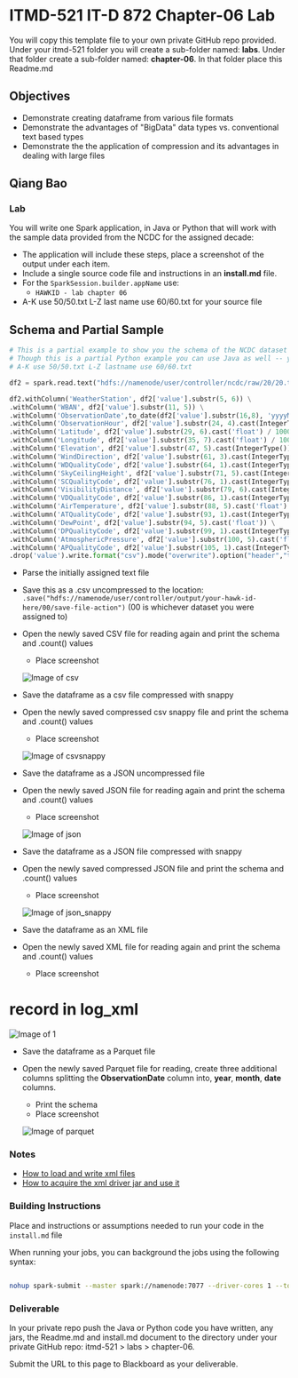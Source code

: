 # ITMD-521 IT-D 872 Chapter-06 Lab

You will copy this template file to your own private GitHub repo provided.  Under your itmd-521 folder you will create a sub-folder named: **labs**.  Under that folder create a sub-folder named: **chapter-06**.  In that folder place this Readme.md

## Objectives

- Demonstrate creating dataframe from various file formats
- Demonstrate the advantages of "BigData" data types vs. conventional text based types
- Demonstrate the the application of compression and its advantages in dealing with large files

## Qiang Bao

### Lab

You will write one Spark application, in Java or Python that will work with the sample data provided from the NCDC for the assigned decade:  

- The application will include these steps, place a screenshot of the output under each item.  
- Include a single source code file and instructions in an **install.md** file.
- For the `SparkSession.builder.appName` use:
  - `HAWKID - lab chapter 06`
- A-K use 50/50.txt L-Z last name use 60/60.txt for your source file

## Schema and Partial Sample

```python
# This is a partial example to show you the schema of the NCDC dataset
# Though this is a partial Python example you can use Java as well -- your choice
# A-K use 50/50.txt L-Z lastname use 60/60.txt

df2 = spark.read.text("hdfs://namenode/user/controller/ncdc/raw/20/20.txt")

df2.withColumn('WeatherStation', df2['value'].substr(5, 6)) \
.withColumn('WBAN', df2['value'].substr(11, 5)) \
.withColumn('ObservationDate',to_date(df2['value'].substr(16,8), 'yyyyMMdd')) \
.withColumn('ObservationHour', df2['value'].substr(24, 4).cast(IntegerType())) \
.withColumn('Latitude', df2['value'].substr(29, 6).cast('float') / 1000) \
.withColumn('Longitude', df2['value'].substr(35, 7).cast('float') / 1000) \
.withColumn('Elevation', df2['value'].substr(47, 5).cast(IntegerType())) \
.withColumn('WindDirection', df2['value'].substr(61, 3).cast(IntegerType())) \
.withColumn('WDQualityCode', df2['value'].substr(64, 1).cast(IntegerType())) \
.withColumn('SkyCeilingHeight', df2['value'].substr(71, 5).cast(IntegerType())) \
.withColumn('SCQualityCode', df2['value'].substr(76, 1).cast(IntegerType())) \
.withColumn('VisibilityDistance', df2['value'].substr(79, 6).cast(IntegerType())) \
.withColumn('VDQualityCode', df2['value'].substr(86, 1).cast(IntegerType())) \
.withColumn('AirTemperature', df2['value'].substr(88, 5).cast('float') /10) \
.withColumn('ATQualityCode', df2['value'].substr(93, 1).cast(IntegerType())) \
.withColumn('DewPoint', df2['value'].substr(94, 5).cast('float')) \
.withColumn('DPQualityCode', df2['value'].substr(99, 1).cast(IntegerType())) \
.withColumn('AtmosphericPressure', df2['value'].substr(100, 5).cast('float')/ 10) \
.withColumn('APQualityCode', df2['value'].substr(105, 1).cast(IntegerType())) \
.drop('value').write.format("csv").mode("overwrite").option("header","true").save("hdfs://namenode/user/controller/output/your-hawk-id-here/20/")
```

- Parse the initially assigned text file
- Save this as a .csv uncompressed to the location: `.save("hdfs://namenode/user/controller/output/your-hawk-id-here/00/save-file-action")`  (00 is whichever dataset you were assigned to)
- Open the newly saved CSV file for reading again and print the schema and .count() values
  - Place screenshot

  ![Image of csv](images/csv.png "Image of csv") 

- Save the dataframe as a csv file compressed with snappy
- Open the newly saved compressed csv snappy file and print the schema and .count() values
  - Place screenshot

  ![Image of csvsnappy](images/csvsnappy.png "Image of csvsnappy") 
  
- Save the dataframe as a JSON uncompressed file
- Open the newly saved JSON file for reading again and print the schema and .count() values
  - Place screenshot

  ![Image of json](images/json.png "Image of json") 

- Save the dataframe as a JSON file compressed with snappy
- Open the newly saved compressed JSON file and print the schema and .count() values
  - Place screenshot

  ![Image of json_snappy](images/json_snappy.png "Image of json_snappy") 

- Save the dataframe as an XML file
- Open the newly saved XML file for reading again and print the schema and .count() values
  - Place screenshot
# record in log_xml
  ![Image of 1](images/1.png "Image of 1") 

- Save the dataframe as a Parquet file
- Open the newly saved Parquet file for reading, create three additional columns splitting the
**ObservationDate** column into, **year**, **month**, **date** columns.
  - Print the schema
  - Place screenshot

  ![Image of parquet](images/parquet.png "Image of parquet") 

### Notes

- [How to load and write xml files](http://www.thehadoopguy.com/2019/09/how-to-parse-xml-data-to-saprk-dataframe.html "How to load xml driver")
- [How to acquire the xml driver jar and use it](https://github.com/databricks/spark-xml "How to aquire the xml driver")

### Building Instructions

Place and instructions or assumptions needed to run your code in the `install.md` file

When running your jobs, you can background the jobs using the following syntax:

```bash

nohup spark-submit --master spark://namenode:7077 --driver-cores 1 --total-executor-cores 4 --num-executors 4  --driver-memory 4g --executor-memory 4g demo-read-write-json-compression-lz4.py &
```

### Deliverable

In your private repo push the Java or Python code you have written, any jars, the Readme.md and install.md document to the directory under your private GitHub repo: itmd-521 > labs > chapter-06.  

Submit the URL to this page to Blackboard as your deliverable.
